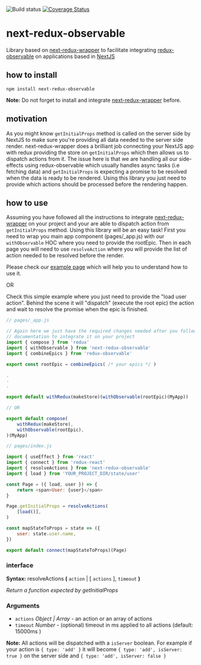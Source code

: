 ![Build status](https://travis-ci.org/mquintal/next-redux-observable.svg?branch=master)
[![Coverage Status](https://coveralls.io/repos/github/mquintal/next-redux-observable/badge.svg?branch=master)](https://coveralls.io/github/mquintal/next-redux-observable?branch=master)

# next-redux-observable

Library based on [next-redux-wrapper](https://github.com/kirill-konshin/next-redux-wrapper) to facilitate integrating [redux-observable](https://redux-observable.js.org/) on applications based in [NextJS](https://nextjs.org/)

## how to install

`npm install next-redux-observable`

**Note:** Do not forget to install and integrate [next-redux-wrapper](https://github.com/kirill-konshin/next-redux-wrapper) before.

## motivation 

As you might know `getInitialProps` method is called on the server side by NextJS to make sure you're providing all data needed to the server side render.
next-redux-wrapper does a brilliant job connecting your NextJS app with redux providing the store on `getInitialProps` which then allows us to dispatch actions from it. The issue here is that we are handling all our side-effects using redux-observable which usually handles async tasks (i.e fetching data) and `getInitialProps` is expecting a promise to be resolved when the data is ready to be rendered.
Using this library you just need to provide which actions should be processed before the rendering happen.

## how to use

Assuming you have followed all the instructions to integrate [next-redux-wrapper](https://github.com/kirill-konshin/next-redux-wrapper) on your project and your are able to dispatch action from `getInitialProps` method. Using this library will be an easy task!
First you need to wrap you main app component (pages/_app.js) with our `withObservable` HOC where you need to provide the rootEpic. Then in each page you will need to use `resolveAction` where you will provide the list of action needed to be resolved before the render.

Please check our [example page](https://github.com/mquintal/next-redux-observable/tree/master/example) which will help you to understand how to use it.

OR

Check this simple example where you just need to provide the "load user action". Behind the scene it will "dispatch" (execute the root epic) the action and wait to resolve the promise when the epic is finished.


```js
// pages/_app.js

// Again here we just have the required changes needed after you followed next-redux-wrapper
// documentation to integrate it on your project
import { compose } from 'redux'
import { withObservable } from 'next-redux-observable'
import { combineEpics } from 'redux-observable'

export const rootEpic = combineEpics( /* your epics */ )

.
.
.

export default withRedux(makeStore)(withObservable(rootEpic)(MyApp))

// OR

export default compose(
    withRedux(makeStore),
    withObservable(rootEpic),
)(MyApp)
```

```js
// pages/index.js

import { useEffect } from 'react'
import { connect } from 'redux-react' 
import { resolveActions } from 'next-redux-observable'
import { load } from 'YOUR_PROJECT_DIR/state/user'

const Page = ({ load, user }) => {
    return <span>User: {user}</span>
}

Page.getInitialProps = resolveActions(
    [load()],
)

const mapStateToProps = state => ({
    user: state.user.name,
})

export default connect(mapStateToProps)(Page)

```

### interface

**Syntax:** resolveActions **(** `action` | [ `actions` ], `timeout` **)**

*Return a function expected by getInitialProps*

### Arguments

- `actions` *Object | Array* - an action or an array of actions
- `timeout`	*Number*  - (optional) timeout in ms applied to all actions (default: 15000ms ) 


**Note:** All actions will be dispatched with a `isServer` boolean. For example if your action is `{ type: 'add' }` it will become `{ type: 'add', isServer: true }` on the server side and `{ type: 'add', isServer: false }`